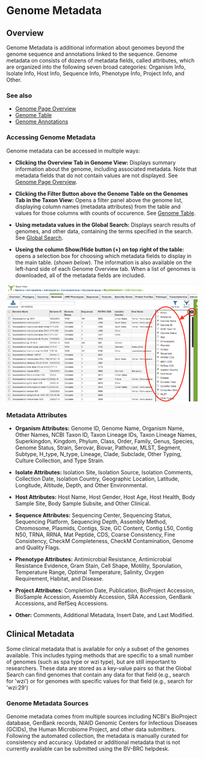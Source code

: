 # Genome Metadata

## Overview

Genome Metadata is additional information about genomes beyond the genome sequence and annotations linked to the sequence. Genome metadata on consists of dozens of metadata fields, called attributes, which are organized into the following seven broad categories: Organism Info, Isolate Info, Host Info, Sequence Info, Phenotype Info, Project Info, and Other.

### See also
* [Genome Page Overview](../organisms_genome/overview.html)
* [Genome Table](../organisms_taxon/genome_table.html)
* [Genome Annotations](../organisms_taxon/genome_annotations.html)

### Accessing Genome Metadata
Genome metadata can be accessed in multiple ways:

* **Clicking the Overview Tab in Genome View:** Displays summary information about the genome, including associated metadata. Note that metadata fields that do not contain values are not displayed. See [Genome Page Overview](../organisms_genome/overview.html).

* **Clicking the Filter Button above the Genome Table on the Genomes Tab in the Taxon View:** Opens a filter panel above the genome list, displaying column names (metadata attributes) from the table and values for those columns with counts of occurence. See [Genome Table](../organisms_taxon/genome_table.html).

* **Using metadata values in the Global Search:** Displays search results of genomes, and other data, containing the terms specified in the search. See [Global Search](../global_search.html).

* **Useing the column Show/Hide button (+) on top right of the table:**  opens a selection box for choosing which metadata fields to display in the main table. (*shown below*). The information is also available on the left-hand side of each Genome Overview tab. When a list of genomes is downloaded, all of the metadata fields are included.

![Metadata Fields Show/Hide](../images/metadata_field_show-hide.png)

### Metadata Attributes

* **Organism Attributes:** Genome ID, Genome Name, Organism Name, Other Names, NCBI Taxon ID, Taxon Lineage IDs, Taxon Lineage Names, Superkingdon, Kingdom, Phylum, Class, Order, Family, Genus, Species, Genome Status, Strain, Serovar, Biovar, Pathovar, MLST, Segment, Subtype, H_type, N_type, Lineage, Clade, Subclade, Other Typing, Culture Collection, and Type Strain.

* **Isolate Attributes:** Isolation Site, Isolation Source, Isolation Comments, Collection Date, Isolation Country, Geographic Location, Latitude, Longitude, Altitude, Depth, and Other Environmental.

* **Host Attributes:** Host Name, Host Gender, Host Age, Host Health, Body Sample Site, Body Sample Subsite, and Other Clinical.

* **Sequence Attributes:** Sequencing Center, Sequencing Status, Sequencing Platform, Sequencing Depth, Assembly Method, Chromosome, Plasmids, Contigs, Size, GC Content, Contig L50, Contig N50, TRNA, RRNA, Mat Peptide, CDS, Coarse Consistency, Fine Consistency, CheckM Completeness, CheckM Contamination, Genome and Quality Flags.

* **Phenotype Attributes:** Antimicrobial Resistance, Antimicrobial Resistance Evidence, Gram Stain, Cell Shape, Motility, Sporulation, Temperature Range, Optimal Temperature, Salinity, Oxygen Requirement, Habitat, and Disease.

* **Project Attributes:** Completion Date, Publication, BioProject Accession, BioSample Accession, Assembly Accession, SRA Accession, GenBank Accessions, and RefSeq Accessions.

* **Other:** Comments, Additional Metadata, Insert Date, and Last Modified.

## Clinical Metadata
Some clinical metadata that is available for only a subset of the genomes available. This includes typing methods that are specific to a small number of genomes (such as spa type or wzi type), but are still important to researchers. These data are stored as a key-value pairs so that the Global Search can find genomes that contain any data for that field (e.g., search for 'wzi') or for genomes with specific values for that field (e.g., search for 'wzi:29')

### Genome Metadata Sources
Genome metadata comes from multiple sources including NCBI's BioProject database, GenBank records, NIAID Genomic Centers for Infectious Diseases (GCIDs), the Human Microbiome Project, and other data submitters. Following the automated collection, the metadata is manually curated for consistency and accuracy. Updated or additional metadata that is not currently available can be submitted using the BV-BRC helpdesk.
